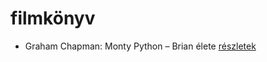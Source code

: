 # filmkönyv

- Graham Chapman: Monty Python – Brian élete [részletek](../_details/Graham%20Chapman.md#id_271)